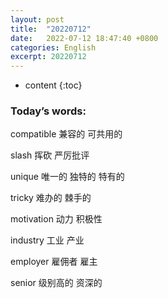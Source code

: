```yaml
---
layout: post
title:  "20220712"
date:   2022-07-12 18:47:40 +0800
categories: English
excerpt: 20220712
---
```


* content
{:toc}

### Today’s words:

compatible 兼容的 可共用的

slash 挥砍 严厉批评

unique 唯一的 独特的 特有的

tricky  难办的 棘手的

motivation   动力 积极性

industry 工业 产业

employer 雇佣者 雇主

senior 级别高的 资深的 